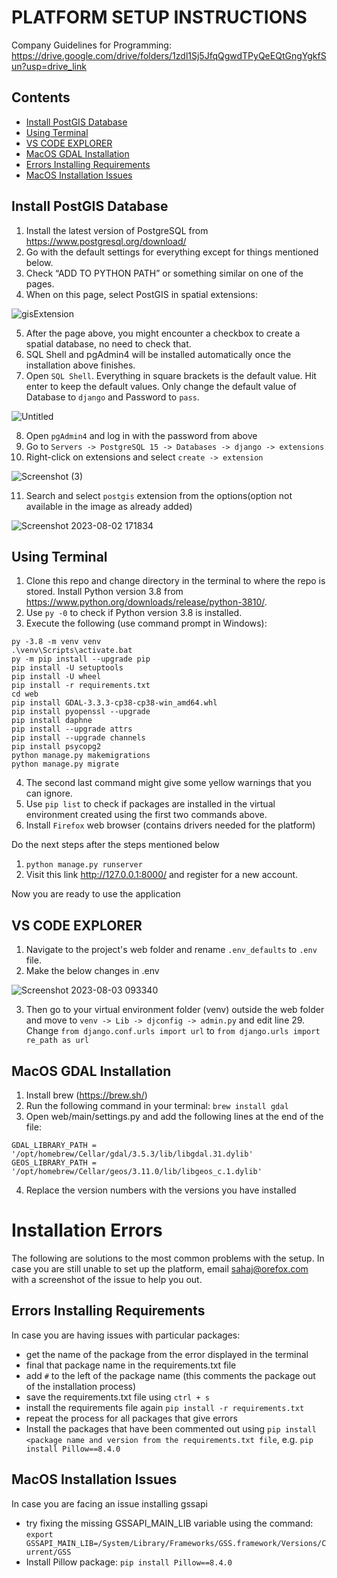 # PLATFORM SETUP INSTRUCTIONS
Company Guidelines for Programming: https://drive.google.com/drive/folders/1zdl1Sj5JfqQgwdTPyQeEQtGngYgkfSun?usp=drive_link

## Contents

* [Install PostGIS Database](#install-postgis-database)
* [Using Terminal](#using-terminal)
* [VS CODE EXPLORER](#vs-code-explorer)
* [MacOS GDAL Installation](#macos-gdal-installation)
* [Errors Installing Requirements](#errors-installing-requirements)
* [MacOS Installation Issues](#macos-installation-issues)

## Install PostGIS Database
1. Install the latest version of PostgreSQL from https://www.postgresql.org/download/
2. Go with the default settings for everything except for things mentioned below.
3. Check “ADD TO PYTHON PATH” or something similar on one of the pages.
4. When on this page, select PostGIS in spatial extensions:

![gisExtension](https://github.com/OreFox/project_orefox_d4/assets/92376489/d99aa759-81ab-4218-a292-c6a34283aca2)

5. After the page above, you might encounter a checkbox to create a spatial database, no need to check that.
6. SQL Shell and pgAdmin4 will be installed automatically once the installation above finishes.
7. Open `SQL Shell`. Everything in square brackets is the default value. Hit enter to keep the default values. Only change the default value of Database to `django` and Password to `pass`.

  ![Untitled](https://github.com/OreFox/project_orefox_d4/assets/92376489/b3e91702-cd51-4690-898d-77572643c2a6)

8. Open `pgAdmin4` and log in with the password from above
9. Go to `Servers -> PostgreSQL 15 -> Databases -> django -> extensions`
10. Right-click on extensions and select `create -> extension`
 
 ![Screenshot (3)](https://github.com/OreFox/project_orefox_d4/assets/92376489/54b48055-914b-42f6-a4a7-64f2ad9c0b76)

11. Search and select `postgis` extension from the options(option not available in the image as already added)
  
  ![Screenshot 2023-08-02 171834](https://github.com/OreFox/project_orefox_d4/assets/92376489/434a7042-ab8e-490f-9290-a9e4db27cba7)


## Using Terminal
1. Clone this repo and change directory in the terminal to where the repo is stored. Install Python version 3.8 from https://www.python.org/downloads/release/python-3810/.
2. Use `py -0`	to check if Python version 3.8 is installed.
3. Execute the following (use command prompt in Windows):
 ```shell
py -3.8 -m venv venv
.\venv\Scripts\activate.bat
py -m pip install --upgrade pip
pip install -U setuptools
pip install -U wheel
pip install -r requirements.txt
cd web
pip install GDAL-3.3.3-cp38-cp38-win_amd64.whl
pip install pyopenssl --upgrade
pip install daphne
pip install --upgrade attrs
pip install --upgrade channels
pip install psycopg2 
python manage.py makemigrations
python manage.py migrate
```
4. The second last command might give some yellow warnings that you can ignore.
5. Use `pip list` to check if packages are installed in the virtual environment created using the first two commands above.
6. Install `Firefox` web browser		(contains drivers needed for the platform)

Do the next steps after the steps mentioned below
1. `python manage.py runserver`
2. Visit this link http://127.0.0.1:8000/ and register for a new account.

Now you are ready to use the application

## VS CODE EXPLORER
1. Navigate to the project's web folder and rename `.env_defaults` to `.env` file.
2. Make the below changes in .env
  
![Screenshot 2023-08-03 093340](https://github.com/OreFox/project_orefox_d4/assets/92376489/96889e36-eea9-4e87-b3e8-0356d3d3eca7)

3. Then go to your virtual environment folder (venv) outside the web folder and move to `venv -> Lib -> djconfig -> admin.py` and edit line 29.
  	Change
                  `from django.conf.urls import url`
        to
                  `from django.urls import re_path as url`

## MacOS GDAL Installation
1. Install brew (https://brew.sh/)
2. Run the following command in your terminal: `brew install gdal`
3. Open web/main/settings.py and add the following lines at the end of the file:

```shell
GDAL_LIBRARY_PATH = '/opt/homebrew/Cellar/gdal/3.5.3/lib/libgdal.31.dylib'
GEOS_LIBRARY_PATH = '/opt/homebrew/Cellar/geos/3.11.0/lib/libgeos_c.1.dylib'
```

4. Replace the version numbers with the versions you have installed

# Installation Errors
The following are solutions to the most common problems with the setup.
In case you are still unable to set up the platform, email sahaj@orefox.com with a screenshot of the issue to help you out.

## Errors Installing Requirements
In case you are having issues with particular packages:
- get the name of the package from the error displayed in the terminal
- final that package name in the requirements.txt file
- add `#` to the left of the package name (this comments the package out of the installation process)
- save the requirements.txt file using `ctrl + s`
- install the requirements file again `pip install -r requirements.txt`
- repeat the process for all packages that give errors
- Install the packages that have been commented out using `pip install <package name and version from the requirements.txt file`, e.g. `pip install Pillow==8.4.0`

## MacOS Installation Issues
In case you are facing an issue installing gssapi
- try fixing the missing GSSAPI_MAIN_LIB variable using the command: `export GSSAPI_MAIN_LIB=/System/Library/Frameworks/GSS.framework/Versions/Current/GSS`
- Install Pillow package: `pip install Pillow==8.4.0`
